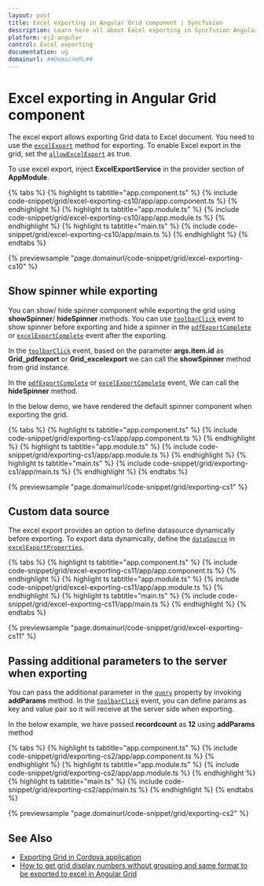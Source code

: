 ```yaml
---
layout: post
title: Excel exporting in Angular Grid component | Syncfusion
description: Learn here all about Excel exporting in Syncfusion Angular Grid component of Syncfusion Essential JS 2 and more.
platform: ej2-angular
control: Excel exporting 
documentation: ug
domainurl: ##DomainURL##
---
```


# Excel exporting in Angular Grid component

The excel export allows exporting Grid data to Excel document. You need to use the [`excelExport`](https://ej2.syncfusion.com/angular/documentation/api/grid/#excelexport) method for exporting. To enable Excel export in the grid, set the [`allowExcelExport`](https://ej2.syncfusion.com/angular/documentation/api/grid/#allowexcelexport) as true.

To use excel export, inject **ExcelExportService** in the provider section of **AppModule**.

{% tabs %}
{% highlight ts tabtitle="app.component.ts" %}
{% include code-snippet/grid/excel-exporting-cs10/app/app.component.ts %}
{% endhighlight %}
{% highlight ts tabtitle="app.module.ts" %}
{% include code-snippet/grid/excel-exporting-cs10/app/app.module.ts %}
{% endhighlight %}
{% highlight ts tabtitle="main.ts" %}
{% include code-snippet/grid/excel-exporting-cs10/app/main.ts %}
{% endhighlight %}
{% endtabs %}
  
{% previewsample "page.domainurl/code-snippet/grid/excel-exporting-cs10" %}

## Show spinner while exporting

You can show/ hide spinner component while exporting the grid using **showSpinner**/ **hideSpinner** methods. You can use [`toolbarClick`](https://ej2.syncfusion.com/angular/documentation/api/grid/#toolbarclick) event to show spinner before exporting and hide a spinner in the [`pdfExportComplete`](https://ej2.syncfusion.com/angular/documentation/api/grid/#pdfexportcomplete) or [`excelExportComplete`](https://ej2.syncfusion.com/angular/documentation/api/grid/#excelexportcomplete) event after the exporting.

In the [`toolbarClick`](https://ej2.syncfusion.com/angular/documentation/api/grid/#toolbarclick) event, based on the parameter **args.item.id** as **Grid_pdfexport** or **Grid_excelexport** we can call the **showSpinner** method from grid instance.

In the [`pdfExportComplete`](https://ej2.syncfusion.com/angular/documentation/api/grid/#pdfexportcomplete) or [`excelExportComplete`](https://ej2.syncfusion.com/angular/documentation/api/grid/#excelexportcomplete) event, We can call the **hideSpinner** method.

In the below demo, we have rendered the default spinner component when exporting the grid.

{% tabs %}
{% highlight ts tabtitle="app.component.ts" %}
{% include code-snippet/grid/exporting-cs1/app/app.component.ts %}
{% endhighlight %}
{% highlight ts tabtitle="app.module.ts" %}
{% include code-snippet/grid/exporting-cs1/app/app.module.ts %}
{% endhighlight %}
{% highlight ts tabtitle="main.ts" %}
{% include code-snippet/grid/exporting-cs1/app/main.ts %}
{% endhighlight %}
{% endtabs %}
  
{% previewsample "page.domainurl/code-snippet/grid/exporting-cs1" %}

## Custom data source

The excel export provides an option to define datasource dynamically before exporting.
To export data dynamically, define the [`dataSource`](https://ej2.syncfusion.com/angular/documentation/api/grid/excelExportProperties/#datasource) in [`excelExportProperties`](https://ej2.syncfusion.com/angular/documentation/api/grid/excelExportProperties/).

{% tabs %}
{% highlight ts tabtitle="app.component.ts" %}
{% include code-snippet/grid/excel-exporting-cs11/app/app.component.ts %}
{% endhighlight %}
{% highlight ts tabtitle="app.module.ts" %}
{% include code-snippet/grid/excel-exporting-cs11/app/app.module.ts %}
{% endhighlight %}
{% highlight ts tabtitle="main.ts" %}
{% include code-snippet/grid/excel-exporting-cs11/app/main.ts %}
{% endhighlight %}
{% endtabs %}
  
{% previewsample "page.domainurl/code-snippet/grid/excel-exporting-cs11" %}

## Passing additional parameters to the server when exporting

You can pass the additional parameter in the [`query`](https://ej2.syncfusion.com/angular/documentation/api/grid/#query) property by invoking **addParams** method. In the [`toolbarClick`](https://ej2.syncfusion.com/angular/documentation/api/grid/#toolbarclick) event, you can define params as key and value pair so it will receive at the server side when exporting.

In the below example, we have passed **recordcount** as **12** using **addParams** method

{% tabs %}
{% highlight ts tabtitle="app.component.ts" %}
{% include code-snippet/grid/exporting-cs2/app/app.component.ts %}
{% endhighlight %}
{% highlight ts tabtitle="app.module.ts" %}
{% include code-snippet/grid/exporting-cs2/app/app.module.ts %}
{% endhighlight %}
{% highlight ts tabtitle="main.ts" %}
{% include code-snippet/grid/exporting-cs2/app/main.ts %}
{% endhighlight %}
{% endtabs %}
  
{% previewsample "page.domainurl/code-snippet/grid/exporting-cs2" %}

## See Also

* [Exporting Grid in Cordova application](../how-to/exporting-grid-in-cordova-application)
* [How to get grid display numbers without grouping and same format to be exported to excel in Angular Grid](https://www.syncfusion.com/forums/151524/how-to-get-grid-display-numbers-without-grouping-and-same-format-to-be-exported-to-excel-in)